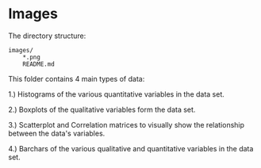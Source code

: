 # Images

The directory structure:
```
images/
	*.png
	README.md
```

This folder contains 4 main types of data:

1.) Histograms of the various quantitative variables in the data set.

2.) Boxplots of the qualitative variables form the data set.

3.) Scatterplot and Correlation matrices to visually show the relationship between the data's variables.

4.) Barchars of the various qualitative and quantitative variables in the data set.
